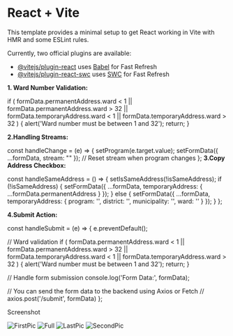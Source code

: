 # React + Vite

This template provides a minimal setup to get React working in Vite with HMR and some ESLint rules.

Currently, two official plugins are available:

- [@vitejs/plugin-react](https://github.com/vitejs/vite-plugin-react/blob/main/packages/plugin-react/README.md) uses [Babel](https://babeljs.io/) for Fast Refresh
- [@vitejs/plugin-react-swc](https://github.com/vitejs/vite-plugin-react-swc) uses [SWC](https://swc.rs/) for Fast Refresh

**1. Ward Number Validation:**
  
   if (
  formData.permanentAddress.ward < 1 || formData.permanentAddress.ward > 32 ||
  formData.temporaryAddress.ward < 1 || formData.temporaryAddress.ward > 32
) {
  alert('Ward number must be between 1 and 32');
  return;
}

**2.Handling Streams:**

const handleChange = (e) => {
  setProgram(e.target.value);
  setFormData({ ...formData, stream: "" });  // Reset stream when program changes
};
**3.Copy Address Checkbox:**

const handleSameAddress = () => {
  setIsSameAddress(!isSameAddress);
  if (!isSameAddress) {
    setFormData({
      ...formData,
      temporaryAddress: { ...formData.permanentAddress }
    });
  } else {
    setFormData({
      ...formData,
      temporaryAddress: { program: '', district: '', municipality: '', ward: '' }
    });
  }
};

**4.Submit Action:**

const handleSubmit = (e) => {
  e.preventDefault();

  // Ward validation
  if (
    formData.permanentAddress.ward < 1 || formData.permanentAddress.ward > 32 ||
    formData.temporaryAddress.ward < 1 || formData.temporaryAddress.ward > 32
  ) {
    alert('Ward number must be between 1 and 32');
    return;
  }

  // Handle form submission
  console.log('Form Data:', formData);

  // You can send the form data to the backend using Axios or Fetch
  // axios.post('/submit', formData)
};

Screenshot



![FirstPic](https://github.com/user-attachments/assets/5e2a2313-87ac-47e5-874b-75b3e822bdbc)
![Full](https://github.com/user-attachments/assets/d69caff1-3237-44cf-8707-220866560f53)
![LastPic](https://github.com/user-attachments/assets/48b69aee-70d5-452a-9968-57cb3e0212c9)
![SecondPic](https://github.com/user-attachments/assets/7136eaaf-a8f3-429c-87f8-eac122bd5711)
